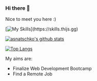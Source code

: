 ### Hi there 👋

Nice to meet you here :)  

[![My Skills](https://skills.thijs.gg/icons?i=js,ts,react,mongodb,nodejs,html,css,figma,)](https://skills.thijs.gg)

[![asnatschko's github stats](https://github-readme-stats.vercel.app/api?username=asnatschko&theme=codeSTACKr)](https://github.com/anuraghazra/github-readme-stats) 

[![Top Langs](https://github-readme-stats.vercel.app/api/top-langs/?username=asnatschko&layout=compact&theme=codeSTACKr)](https://github.com/anuraghazra/github-readme-stats)

My aims are:
<ul>
<li style="list-style: square">Finalize Web Development Bootcamp</li>
<li>Find a Remote Job</li>
</ul>

<!--
**asnatschko/asnatschko** is a ✨ _special_ ✨ repository because its `README.md` (this file) appears on your GitHub profile.

Here are some ideas to get you started:

- 🔭 I’m currently working on ...
- 🌱 I’m currently learning ...
- 👯 I’m looking to collaborate on ...
- 🤔 I’m looking for help with ...
- 💬 Ask me about ...
- 📫 How to reach me: ...
- 😄 Pronouns: ...
- ⚡ Fun fact: ...
-->
